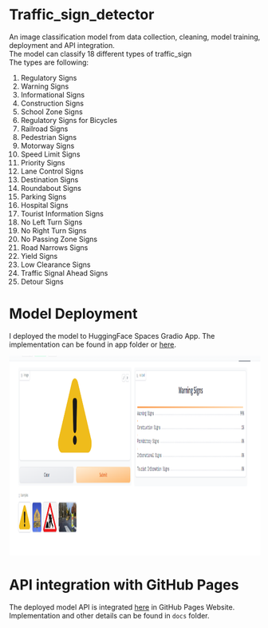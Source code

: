 # Traffic_sign_detector
An image classification model from data collection, cleaning, model training, deployment and API integration.<br/>
The model can classify 18 different types of traffic_sign <br/>
The types are following: <br/>
1. Regulatory Signs
 2. Warning Signs
 3. Informational Signs
 4. Construction Signs
 5. School Zone Signs
 6. Regulatory Signs for Bicycles
 7. Railroad Signs
 8. Pedestrian Signs
 9. Motorway Signs
 10. Speed Limit Signs
 11. Priority Signs
 12. Lane Control Signs
 13. Destination Signs
 14. Roundabout Signs
 15. Parking Signs
 16. Hospital Signs
 17. Tourist Information Signs
 18. No Left Turn Signs
 19. No Right Turn Signs
 20. No Passing Zone Signs
 21. Road Narrows Signs
 22. Yield Signs
 23. Low Clearance Signs
 24. Traffic Signal Ahead Signs
 25. Detour Signs
     
# Model Deployment
I deployed the model to HuggingFace Spaces Gradio App. The implementation can be found in app folder or [here](https://huggingface.co/spaces/MdRiad/traffic_sign_recognizer).

<img src="images/resnet_34_18.png" width=900 height=400>

# API integration with GitHub Pages
The deployed model API is integrated [here](https://github.com/riad5089/Traffic_sign_detector) in GitHub Pages Website. Implementation and other details can be found in `docs` folder.
